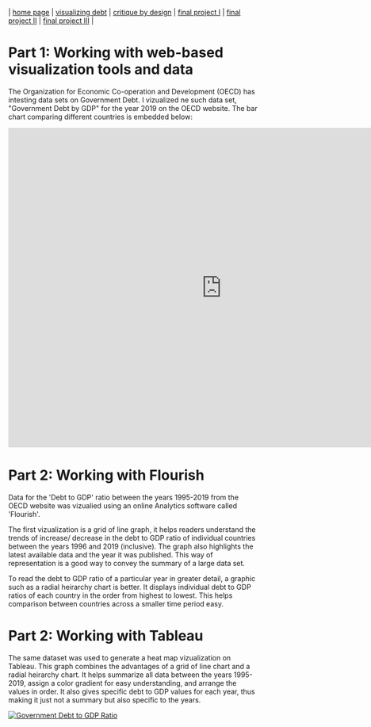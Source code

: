 | [home page](https://cmustudent.github.io/tswd-portfolio-templates/) | [visualizing debt](visualizing-government-debt) | [critique by design](critique-by-design) | [final project I](final-project-part-one) | [final project II](final-project-part-two) | [final project III](final-project-part-three) |

# Part 1: Working with web-based visualization tools and data
The Organization for Economic Co-operation and Development (OECD) has intesting data sets on Government Debt. I vizualized ne such data set, "Government Debt by GDP" for the year 2019 on the OECD website. The bar chart comparing different countries is embedded below:

<iframe src="https://data.oecd.org/chart/6XS6" width="860" height="645" style="border: 0" mozallowfullscreen="true" webkitallowfullscreen="true" allowfullscreen="true"><a href="https://data.oecd.org/chart/6XS6" target="_blank">OECD Chart: General government debt, Total, % of GDP, Annual, 2019</a></iframe>

# Part 2: Working with Flourish
Data for the 'Debt to GDP' ratio between the years 1995-2019 from the OECD website was vizualied using an online Analytics software called 'Flourish'. 

The first vizualization is a grid of line graph, it helps readers understand the trends of increase/ decrease in the debt to GDP ratio of individual countries between the years 1996 and 2019 (inclusive). The graph also highlights the latest available data and the year it was published. This way of representation is a good way to convey the summary of a large data set. 

<div class="flourish-embed flourish-chart" data-src="visualisation/12561357"><script src="https://public.flourish.studio/resources/embed.js"></script></div>

To read the debt to GDP ratio of a particular year in greater detail, a graphic such as a radial heirarchy chart is better. It displays individual debt to GDP ratios of each country in the order from highest to lowest. This helps comparison between countries across a smaller time period easy.

<div class="flourish-embed flourish-hierarchy" data-src="visualisation/12572983"><script src="https://public.flourish.studio/resources/embed.js"></script></div>

# Part 2: Working with Tableau 

The same dataset was used to generate a heat map vizualization on Tableau. This graph combines the advantages of a grid of line chart and a radial heirarchy chart. It helps summarize all data between the years 1995-2019, assign a color gradient for easy understanding, and arrange the values in order. It also gives specific debt to GDP values for each year, thus making it just not a summary but also specific to the years. 

<div class='tableauPlaceholder' id='viz1675006969682' style='position: relative'><noscript><a href='#'><img alt='Government Debt to GDP Ratio  ' src='https:&#47;&#47;public.tableau.com&#47;static&#47;images&#47;Go&#47;GovernmentDebttoGDPRatiosite&#47;Sheet1&#47;1_rss.png' style='border: none' /></a></noscript><object class='tableauViz'  style='display:none;'><param name='host_url' value='https%3A%2F%2Fpublic.tableau.com%2F' /> <param name='embed_code_version' value='3' /> <param name='site_root' value='' /><param name='name' value='GovernmentDebttoGDPRatiosite&#47;Sheet1' /><param name='tabs' value='no' /><param name='toolbar' value='yes' /><param name='static_image' value='https:&#47;&#47;public.tableau.com&#47;static&#47;images&#47;Go&#47;GovernmentDebttoGDPRatiosite&#47;Sheet1&#47;1.png' /> <param name='animate_transition' value='yes' /><param name='display_static_image' value='yes' /><param name='display_spinner' value='yes' /><param name='display_overlay' value='yes' /><param name='display_count' value='yes' /><param name='language' value='en-US' /><param name='filter' value='publish=yes' /></object></div>  
<script type='text/javascript'>
  var divElement = document.getElementById('viz1675006969682');
  var vizElement = divElement.getElementsByTagName('object')[0];                    
  vizElement.style.width='100%';vizElement.style.height=(divElement.offsetWidth*0.75)+'px';
  var scriptElement = document.createElement('script');                    
  scriptElement.src = 'https://public.tableau.com/javascripts/api/viz_v1.js';
  vizElement.parentNode.insertBefore(scriptElement, vizElement);                
</script>   

